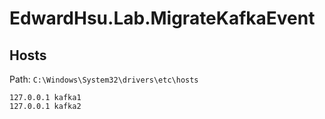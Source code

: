 # EdwardHsu.Lab.MigrateKafkaEvent

## Hosts

Path: `C:\Windows\System32\drivers\etc\hosts`

```
127.0.0.1 kafka1
127.0.0.1 kafka2
```
